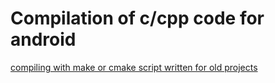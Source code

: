 # Compilation of c/cpp code for android


[compiling with make or cmake script written for old projects](http://clseto.mysinablog.com/index.php?op=ViewArticle&articleId=3480794)
